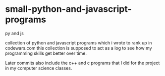 # small-python-and-javascript-programs
py and js

collection of python and javascript programs which i wrote to rank up in codewars.com
this collection is supposed to act as a log to see how my programming skills get better over time.

Later commits also include the c++ and c programs that I did for the project in my computer science classes.
